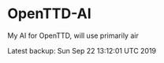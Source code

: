 # OpenTTD-AI
My AI for OpenTTD, will use primarily air

Latest backup: Sun Sep 22 13:12:01 UTC 2019
